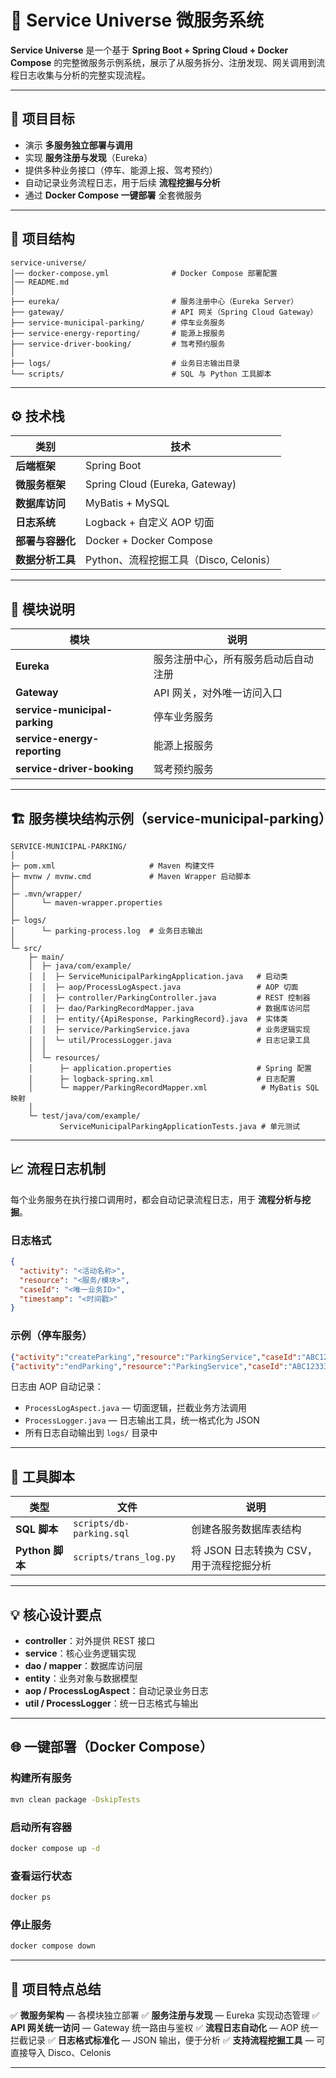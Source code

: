 
# 🚀 Service Universe 微服务系统

**Service Universe** 是一个基于 **Spring Boot + Spring Cloud + Docker Compose** 的完整微服务示例系统，展示了从服务拆分、注册发现、网关调用到流程日志收集与分析的完整实现流程。

---

## 🎯 项目目标

* 演示 **多服务独立部署与调用**
* 实现 **服务注册与发现**（Eureka）
* 提供多种业务接口（停车、能源上报、驾考预约）
* 自动记录业务流程日志，用于后续 **流程挖掘与分析**
* 通过 **Docker Compose 一键部署** 全套微服务

---

## 📂 项目结构

```
service-universe/
│── docker-compose.yml              # Docker Compose 部署配置
│── README.md
│
├── eureka/                         # 服务注册中心（Eureka Server）
├── gateway/                        # API 网关（Spring Cloud Gateway）
├── service-municipal-parking/      # 停车业务服务
├── service-energy-reporting/       # 能源上报服务
├── service-driver-booking/         # 驾考预约服务
│
├── logs/                           # 业务日志输出目录
└── scripts/                        # SQL 与 Python 工具脚本
```

---

## ⚙️ 技术栈

| 类别         | 技术                             |
| ---------- | ------------------------------ |
| **后端框架**   | Spring Boot                    |
| **微服务框架**  | Spring Cloud (Eureka, Gateway) |
| **数据库访问**  | MyBatis + MySQL                |
| **日志系统**   | Logback + 自定义 AOP 切面           |
| **部署与容器化** | Docker + Docker Compose        |
| **数据分析工具** | Python、流程挖掘工具（Disco, Celonis）  |

---

## 🧩 模块说明

| 模块                            | 说明                 |
| ----------------------------- | ------------------ |
| **Eureka**                    | 服务注册中心，所有服务启动后自动注册 |
| **Gateway**                   | API 网关，对外唯一访问入口    |
| **service-municipal-parking** | 停车业务服务             |
| **service-energy-reporting**  | 能源上报服务             |
| **service-driver-booking**    | 驾考预约服务             |


---

## 🏗 服务模块结构示例（service-municipal-parking）

```
SERVICE-MUNICIPAL-PARKING/
│
├─ pom.xml                     # Maven 构建文件
├─ mvnw / mvnw.cmd             # Maven Wrapper 启动脚本
│
├─ .mvn/wrapper/
│      └─ maven-wrapper.properties
│
├─ logs/
│      └─ parking-process.log  # 业务日志输出
│
└─ src/
    ├─ main/
    │  ├─ java/com/example/
    │  │  ├─ ServiceMunicipalParkingApplication.java   # 启动类
    │  │  ├─ aop/ProcessLogAspect.java                 # AOP 切面
    │  │  ├─ controller/ParkingController.java         # REST 控制器
    │  │  ├─ dao/ParkingRecordMapper.java              # 数据库访问层
    │  │  ├─ entity/{ApiResponse, ParkingRecord}.java  # 实体类
    │  │  ├─ service/ParkingService.java               # 业务逻辑实现
    │  │  └─ util/ProcessLogger.java                   # 日志记录工具
    │  │
    │  └─ resources/
    │      ├─ application.properties                   # Spring 配置
    │      ├─ logback-spring.xml                       # 日志配置
    │      └─ mapper/ParkingRecordMapper.xml            # MyBatis SQL 映射
    │
    └─ test/java/com/example/
           ServiceMunicipalParkingApplicationTests.java # 单元测试
```

---

## 📈 流程日志机制

每个业务服务在执行接口调用时，都会自动记录流程日志，用于 **流程分析与挖掘**。

### 日志格式

```json
{
  "activity": "<活动名称>",
  "resource": "<服务/模块>",
  "caseId": "<唯一业务ID>",
  "timestamp": "<时间戳>"
}
```

### 示例（停车服务）

```json
{"activity":"createParking","resource":"ParkingService","caseId":"ABC12333","timestamp":"2025-09-25T19:25:10.324931200"}
{"activity":"endParking","resource":"ParkingService","caseId":"ABC12333","timestamp":"2025-09-25T19:28:19.650373400"}
```

日志由 AOP 自动记录：

* `ProcessLogAspect.java` — 切面逻辑，拦截业务方法调用
* `ProcessLogger.java` — 日志输出工具，统一格式化为 JSON
* 所有日志自动输出到 `logs/` 目录中

---

## 🔧 工具脚本

| 类型            | 文件                       | 说明                        |
| ------------- | ------------------------ | ------------------------- |
| **SQL 脚本**    | `scripts/db-parking.sql` | 创建各服务数据库表结构               |
| **Python 脚本** | `scripts/trans_log.py`   | 将 JSON 日志转换为 CSV，用于流程挖掘分析 |


---

## 💡 核心设计要点

* **controller**：对外提供 REST 接口
* **service**：核心业务逻辑实现
* **dao / mapper**：数据库访问层
* **entity**：业务对象与数据模型
* **aop / ProcessLogAspect**：自动记录业务日志
* **util / ProcessLogger**：统一日志格式与输出

---

## 🌐 一键部署（Docker Compose）

### 构建所有服务

```bash
mvn clean package -DskipTests
```

### 启动所有容器

```bash
docker compose up -d
```

### 查看运行状态

```bash
docker ps
```

### 停止服务

```bash
docker compose down
```

---

## 🔹 项目特点总结

✅ **微服务架构** — 各模块独立部署
✅ **服务注册与发现** — Eureka 实现动态管理
✅ **API 网关统一访问** — Gateway 统一路由与鉴权
✅ **流程日志自动化** — AOP 统一拦截记录
✅ **日志格式标准化** — JSON 输出，便于分析
✅ **支持流程挖掘工具** — 可直接导入 Disco、Celonis

---

